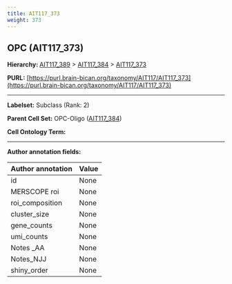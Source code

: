 ```yaml
---
title: AIT117_373
weight: 373
---
```

## OPC (AIT117_373)
<b>Hierarchy: </b>
[AIT117_389](../AIT117_389) >
[AIT117_384](../AIT117_384) >
[AIT117_373](../AIT117_373)

**PURL:** [https://purl.brain-bican.org/taxonomy/AIT117/AIT117_373](https://purl.brain-bican.org/taxonomy/AIT117/AIT117_373)

---


**Labelset:** Subclass (Rank: 2)

**Parent Cell Set:** OPC-Oligo ([AIT117_384](../AIT117_384))



**Cell Ontology Term:** 

[MARKER GENES.]: #


---

[TRANSFERRED ANNOTATIONS.]: #


[AUTHOR ANNOTATION FIELDS.]: #


**Author annotation fields:**

| Author annotation | Value |
|-------------------|-------|
|id|None|
|MERSCOPE roi|None|
|roi_composition|None|
|cluster_size|None|
|gene_counts|None|
|umi_counts|None|
|Notes _AA|None|
|Notes_NJJ|None|
|shiny_order|None|
